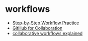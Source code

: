 # workflows

* [Step-by-Step Workflow Practice](https://github.com/hackyourfuturebelgium/git-github-practice)
* [GitHub for Collaboration](https://mozilla.github.io/open-leadership-training-series/articles/github-for-collaboration/)
* [collaborative workflows explained](https://www.atlassian.com/git/tutorials/comparing-workflows)
